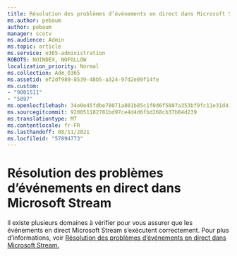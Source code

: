 ```yaml
---
title: Résolution des problèmes d’événements en direct dans Microsoft Stream
ms.author: pebaum
author: pebaum
manager: scotv
ms.audience: Admin
ms.topic: article
ms.service: o365-administration
ROBOTS: NOINDEX, NOFOLLOW
localization_priority: Normal
ms.collection: Adm_O365
ms.assetid: ef2df989-8539-48b5-a324-97d2e09f14fe
ms.custom:
- "9001511"
- "5097"
ms.openlocfilehash: 34e0e45fdbe78071a801b85c1f0d6f5807a353bf9fc11e31d412fe662438c630
ms.sourcegitcommit: 920051182781bd97ce4d4d6fbd268cb37b84d239
ms.translationtype: MT
ms.contentlocale: fr-FR
ms.lasthandoff: 08/11/2021
ms.locfileid: "57894773"
---
```

# <a name="troubleshooting-live-events-in-microsoft-stream"></a>Résolution des problèmes d’événements en direct dans Microsoft Stream

Il existe plusieurs domaines à vérifier pour vous assurer que les événements en direct Microsoft Stream s’exécutent correctement. Pour plus d’informations, voir [Résolution des problèmes d’événements en direct dans Microsoft Stream.](https://docs.microsoft.com/stream/live-event-troubleshooting)

